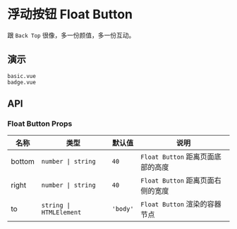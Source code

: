 # 浮动按钮 Float Button

跟 `Back Top` 很像，多一份颜值，多一份互动。

## 演示

```demo
basic.vue
badge.vue
```

## API

### Float Button Props

| 名称 | 类型 | 默认值 | 说明 |
| --- | --- | --- | --- |
| bottom | `number \| string` | `40` | `Float Button` 距离页面底部的高度 |
| right | `number \| string` | `40` | `Float Button` 距离页面右侧的宽度 |
| to | `string \| HTMLElement` | `'body'` | `Float Button` 渲染的容器节点 |
